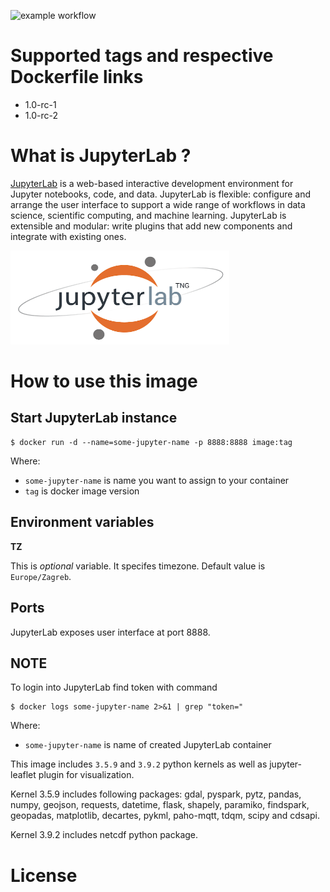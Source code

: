 ![example workflow](https://github.com/dalmatialab/jupyterlab/actions/workflows/main.yml/badge.svg)

# Supported tags and respective Dockerfile links

 - 1.0-rc-1
 - 1.0-rc-2

# What is JupyterLab ? 

[JupyterLab](https://jupyter.org/) is a web-based interactive development environment for Jupyter notebooks, code, and data. JupyterLab is flexible: configure and arrange the user interface to support a wide range of workflows in data science, scientific computing, and machine learning. JupyterLab is extensible and modular: write plugins that add new components and integrate with existing ones.

<img src="https://github.com/dalmatialab/jupyterlab/blob/62d92afcce60ea7a3eee51eb0d51031018032dfb/logo.png?raw=true" width="350" height="150">

# How to use this image

## Start JupyterLab instance

    $ docker run -d --name=some-jupyter-name -p 8888:8888 image:tag

Where:

 - `some-jupyter-name` is name you want to assign to your container
 - `tag` is docker image version

## Environment variables

**TZ**

This is *optional* variable. It specifes timezone. Default value is `Europe/Zagreb`.

## Ports

JupyterLab exposes user interface at port 8888.

## NOTE

To login into JupyterLab find token with command 

    $ docker logs some-jupyter-name 2>&1 | grep "token="

Where:

- `some-jupyter-name` is name of created JupyterLab container

This image includes `3.5.9` and `3.9.2` python kernels as well as jupyter-leaflet plugin for visualization.  

Kernel 3.5.9 includes following packages: gdal, pyspark, pytz, pandas, numpy, geojson, requests, datetime, flask, shapely, paramiko, findspark, geopadas, matplotlib, decartes, pykml, paho-mqtt, tdqm, scipy and cdsapi.  

Kernel 3.9.2 includes netcdf python package.

# License

